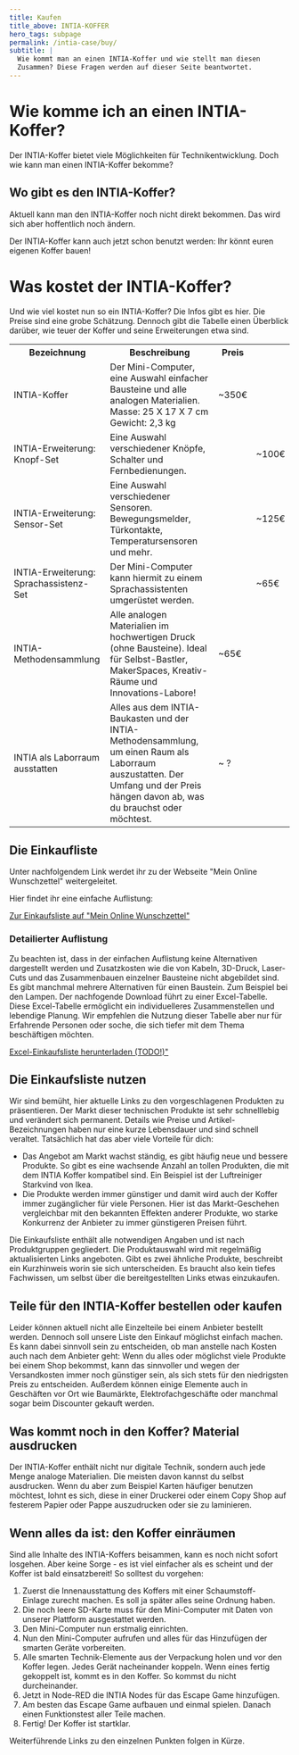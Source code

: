 ```yaml
---
title: Kaufen
title_above: INTIA-KOFFER
hero_tags: subpage
permalink: /intia-case/buy/
subtitle: |
  Wie kommt man an einen INTIA-Koffer und wie stellt man diesen
  Zusammen? Diese Fragen werden auf dieser Seite beantwortet.
---
```


# Wie komme ich an einen INTIA-Koffer?

Der INTIA-Koffer bietet viele Möglichkeiten für Technikentwicklung. Doch wie kann man einen INTIA-Koffer bekomme?

## Wo gibt es den INTIA-Koffer?

Aktuell kann man den INTIA-Koffer noch nicht direkt bekommen. Das wird sich aber hoffentlich noch ändern.

Der INTIA-Koffer kann auch jetzt schon benutzt werden: Ihr könnt euren eigenen Koffer bauen! 

# Was kostet der INTIA-Koffer?

Und wie viel kostet nun so ein INTIA-Koffer? Die Infos gibt es hier. Die Preise sind eine grobe Schätzung. Dennoch gibt die Tabelle einen Überblick darüber, wie teuer der Koffer und seine Erweiterungen etwa sind.

<table class="tb">
    <tr>
        <th>Bezeichnung</th>
        <th>Beschreibung</th>
        <th>Preis</th>
    </tr>
    <tr>
        <td>INTIA-Koffer</td>
        <td>Der Mini-Computer, eine Auswahl einfacher Bausteine und alle analogen Materialien.<br /> 
            Masse: 25 X 17 X 7 cm<br />
            Gewicht: 2,3 kg</td>
        <td>~350€</td>
    </tr>
    <tr>
        <td>INTIA-Erweiterung: Knopf-Set</td>
        <td>Eine Auswahl verschiedener Knöpfe, Schalter und Fernbedienungen.<td>
        <td>~100€</td>
    </tr>
    <tr>
        <td>INTIA-Erweiterung: Sensor-Set</td>
        <td>Eine Auswahl verschiedener Sensoren. Bewegungsmelder, Türkontakte, Temperatursensoren und mehr. <td>
        <td>~125€</td>
    </tr>
    <tr>
        <td>INTIA-Erweiterung: Sprachassistenz-Set</td>
        <td>Der Mini-Computer kann hiermit zu einem Sprachassistenten umgerüstet werden.<td>  
        <td>~65€</td>
    </tr>
    <tr>
        <td>INTIA-Methodensammlung</td>
        <td>Alle analogen Materialien im hochwertigen Druck (ohne Bausteine). Ideal für Selbst-Bastler, MakerSpaces, Kreativ-Räume und Innovations-Labore!</td>
        <td>~65€</td>
    </tr>
    <tr>
        <td>INTIA als Laborraum ausstatten</td>
        <td>Alles aus dem INTIA-Baukasten und der INTIA-Methodensammlung, um einen Raum als Laborraum auszustatten. Der Umfang und der Preis hängen davon ab, was du             brauchst oder möchtest.</td>
        <td>~ ?</td>
    </tr>
</table>

## Die Einkaufliste

Unter nachfolgendem Link werdet ihr zu der Webseite "Mein Online Wunschzettel" weitergeleitet.

Hier findet ihr eine einfache Auflistung:

<a href='https://www.meinonlinewunschzettel.de/?wz=dd67ce857592ad4' class='button highlighter-column-button is-rounded is-dark'>
      <span>Zur Einkaufsliste auf "Mein Online Wunschzettel"</span>
      <span class='icon is-small'>
        <i class='fas fa-chevron-right fa-xs'></i>
      </span>
  </a>

### Detailierter Auflistung

Zu beachten ist, dass in der einfachen Auflistung keine Alternativen dargestellt werden und Zusatzkosten wie die von Kabeln, 3D-Druck, Laser-Cuts und das Zusammenbauen einzelner Bausteine nicht abgebildet sind.
Es gibt manchmal mehrere Alternativen für einen Baustein. Zum Beispiel bei den Lampen. Der nachfogende Download führt zu einer Excel-Tabelle. Diese Excel-Tabelle ermöglicht ein individuelleres Zusammenstellen und lebendige Planung. Wir empfehlen die Nutzung dieser Tabelle aber nur für Erfahrende Personen oder soche, die sich tiefer mit dem Thema beschäftigen möchten.

<a href='https://wiki.th-koeln.de/download/resources/com.atlassian.confluence.extra.officeconnector%3Aviewxls/images/excel-editor-placeholder.png' class='button highlighter-column-button is-rounded is-dark'>
      <span>Excel-Einkaufsliste herunterladen (TODO!)"</span>
      <span class='icon is-small'>
        <i class='fas fa-chevron-right fa-xs'></i>
      </span>
  </a>

## Die Einkaufsliste nutzen

Wir sind bemüht, hier aktuelle Links zu den vorgeschlagenen Produkten zu präsentieren. Der Markt dieser technischen Produkte ist sehr schnelllebig und verändert sich permanent. Details wie Preise und Artikel-Bezeichnungen haben nur eine kurze Lebensdauer und sind schnell veraltet. Tatsächlich hat das aber viele Vorteile für dich:

* Das Angebot am Markt wachst ständig, es gibt häufig neue und bessere Produkte. So gibt es eine wachsende Anzahl an tollen Produkten, die mit dem INTIA Koffer kompatibel sind. Ein Beispiel ist der Luftreiniger Starkvind von Ikea.
* Die Produkte werden immer günstiger und damit wird auch der Koffer immer zugänglicher für viele Personen. Hier ist das Markt-Geschehen vergleichbar mit den bekannten Effekten anderer Produkte, wo starke Konkurrenz der Anbieter zu immer günstigeren Preisen führt.

Die Einkaufsliste enthält alle notwendigen Angaben und ist nach Produktgruppen gegliedert. Die Produktauswahl wird mit regelmäßig aktualisierten Links angeboten. Gibt es zwei ähnliche Produkte, beschreibt ein Kurzhinweis worin sie sich unterscheiden. Es braucht also kein tiefes Fachwissen, um selbst über die bereitgestellten Links etwas einzukaufen.

## Teile für den INTIA-Koffer bestellen oder kaufen

Leider können aktuell nicht alle Einzelteile bei einem Anbieter bestellt werden. Dennoch soll unsere Liste den Einkauf möglichst einfach machen. Es kann dabei sinnvoll sein zu entscheiden, ob man anstelle nach Kosten auch nach dem Anbieter geht: Wenn du alles oder möglichst viele Produkte bei einem Shop bekommst, kann das sinnvoller und wegen der Versandkosten immer noch günstiger sein, als sich stets für den niedrigsten Preis zu entscheiden. Außerdem können einige Elemente auch in Geschäften vor Ort wie Baumärkte, Elektrofachgeschäfte oder manchmal sogar beim Discounter gekauft werden.

## Was kommt noch in den Koffer? Material ausdrucken

Der INTIA-Koffer enthält nicht nur digitale Technik, sondern auch jede Menge analoge Materialien. Die meisten davon kannst du selbst ausdrucken. Wenn du aber zum Beispiel Karten häufiger benutzen möchtest, lohnt es sich, diese in einer Druckerei oder einem Copy Shop auf festerem Papier oder Pappe auszudrucken oder sie zu laminieren.

## Wenn alles da ist: den Koffer einräumen

Sind alle Inhalte des INTIA-Koffers beisammen, kann es noch nicht sofort losgehen. Aber keine Sorge - es ist viel einfacher als es scheint und der Koffer ist bald einsatzbereit! So solltest du vorgehen:

1. Zuerst die Innenausstattung des Koffers mit einer Schaumstoff-Einlage zurecht machen. Es soll ja später alles seine Ordnung haben. 
2. Die noch leere SD-Karte muss für den Mini-Computer mit Daten von unserer Plattform ausgestattet werden.
3. Den Mini-Computer nun erstmalig einrichten.
4. Nun den Mini-Computer aufrufen und alles für das Hinzufügen der smarten Geräte vorbereiten. 
5. Alle smarten Technik-Elemente aus der Verpackung holen und vor den Koffer legen. Jedes Gerät nacheinander koppeln. Wenn eines fertig gekoppelt ist, kommt es in den Koffer. So kommst du nicht durcheinander.
6. Jetzt in Node-RED die INTIA Nodes für das Escape Game hinzufügen.
7. Am besten das Escape Game aufbauen und einmal spielen. Danach einen Funktionstest aller Teile machen.
8. Fertig! Der Koffer ist startklar.

Weiterführende Links zu den einzelnen Punkten folgen in Kürze.

